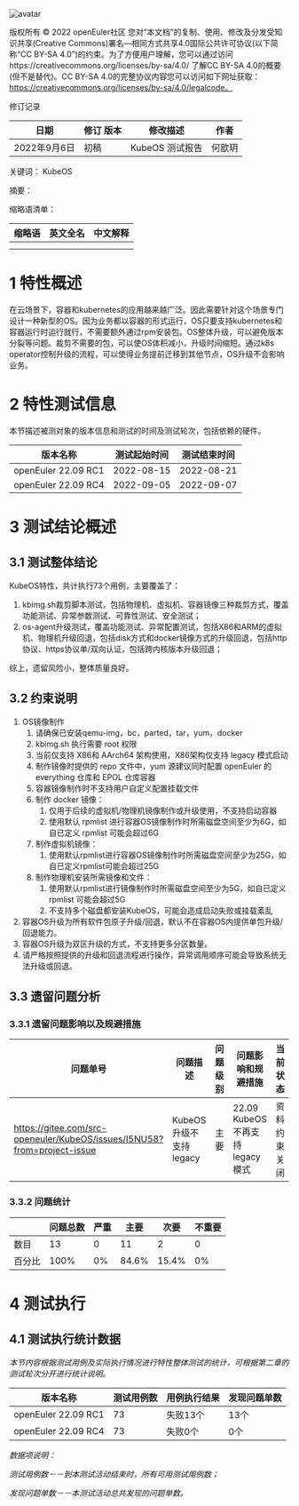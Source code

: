 ![avatar](../images/openEuler.png)


版权所有 © 2022  openEuler社区
 您对“本文档”的复制、使用、修改及分发受知识共享(Creative Commons)署名—相同方式共享4.0国际公共许可协议(以下简称“CC BY-SA 4.0”)的约束。为了方便用户理解，您可以通过访问https://creativecommons.org/licenses/by-sa/4.0/ 了解CC BY-SA 4.0的概要 (但不是替代)。CC BY-SA 4.0的完整协议内容您可以访问如下网址获取：https://creativecommons.org/licenses/by-sa/4.0/legalcode。

修订记录

| 日期 | 修订   版本 | 修改描述 | 作者 |
| ---- | ----------- | -------- | ---- |
| 2022年9月6日 | 初稿 | KubeOS 测试报告 | 何歆玥 |

 关键词： KubeOS

 

摘要：

 

缩略语清单：

| 缩略语 | 英文全名 | 中文解释 |
| ------ | -------- | -------- |
|        |          |          |
|        |          |          |

# 1     特性概述

在云场景下，容器和kubernetes的应用越来越广泛。因此需要针对这个场景专门设计一种新型的OS。因为业务都以容器的形式运行，OS只要支持kubernetes和容器运行时运行就行，不需要额外通过rpm安装包。OS整体升级，可以避免版本分裂等问题。裁剪不需要的包，可以使OS体积减小，升级时间缩短。通过k8s operator控制升级的流程，可以使得业务提前迁移到其他节点，OS升级不会影响业务。

# 2     特性测试信息

本节描述被测对象的版本信息和测试的时间及测试轮次，包括依赖的硬件。

| 版本名称 | 测试起始时间 | 测试结束时间 |
| -------- | ------------ | ------------ |
| openEuler 22.09 RC1 |	2022-08-15 | 2022-08-21 |
| openEuler 22.09 RC4 |	2022-09-05 | 2022-09-07 |


# 3     测试结论概述

## 3.1   测试整体结论

KubeOS特性，共计执行73个用例，主要覆盖了：
1. kbimg.sh裁剪脚本测试，包括物理机、虚拟机、容器镜像三种裁剪方式，覆盖功能测试、异常参数测试、可靠性测试、安全测试；
2. os-agent升级测试，覆盖功能测试、异常配置测试，包括X86和ARM的虚拟机、物理机升级回退，包括disk方式和docker镜像方式的升级回退，包括http协议、https协议单/双向认证，包括跨内核版本升级回退；

综上，遗留风险小，整体质量良好。

## 3.2   约束说明

1. OS镜像制作
    1. 请确保已安装qemu-img，bc，parted，tar，yum，docker
    2. kbimg.sh 执行需要 root 权限
    3. 当前仅支持 X86和 AArch64 架构使用，X86架构仅支持 legacy 模式启动
    4. 制作镜像时提供的 repo 文件中，yum 源建议同时配置 openEuler 的 everything 仓库和 EPOL 仓库容器
    5. 容器镜像制作时不支持用户自定义配置挂载文件
    6. 制作 docker 镜像：
        1. 仅用于后续的虚拟机/物理机镜像制作或升级使用，不支持启动容器
        2. 使用默认 rpmlist 进行容器OS镜像制作时所需磁盘空间至少为6G，如自已定义 rpmlist 可能会超过6G
    7. 制作虚拟机镜像：
        1. 使用默认rpmlist进行容器OS镜像制作时所需磁盘空间至少为25G，如自已定义rpmlist可能会超过25G
    8. 制作物理机安装所需镜像和文件：
        1. 使用默认rpmlist进行镜像制作时所需磁盘空间至少为5G，如自已定义 rpmlist 可能会超过5G
        2. 不支持多个磁盘都安装KubeOS，可能会造成启动失败或挂载紊乱
2. 容器OS升级为所有软件包原子升级/回退，默认不在容器OS内提供单包升级/回退能力。
3. 容器OS升级为双区升级的方式，不支持更多分区数量。
4. 请严格按照提供的升级和回退流程进行操作，异常调用顺序可能会导致系统无法升级或回退。

## 3.3   遗留问题分析

### 3.3.1 遗留问题影响以及规避措施

| 问题单号 | 问题描述 | 问题级别 | 问题影响和规避措施 | 当前状态 |
| -------- | -------- | -------- | ------------------ | -------- |
|https://gitee.com/src-openeuler/KubeOS/issues/I5NU58?from=project-issue| KubeOS升级不支持legacy | 主要 |22.09 KubeOS不再支持legacy模式|资料约束关闭|

### 3.3.2 问题统计

|        | 问题总数 | 严重 | 主要 | 次要 | 不重要 |
| ------ | -------- | ---- | ---- | ---- | ------ |
| 数目   |  13 | 0 | 11| 2 | 0 |
| 百分比 |  100%  | 0% | 84.6% | 15.4% |   0%   |

# 4     测试执行

## 4.1   测试执行统计数据

*本节内容根据测试用例及实际执行情况进行特性整体测试的统计，可根据第二章的测试轮次分开进行统计说明。*

| 版本名称 | 测试用例数 | 用例执行结果 | 发现问题单数 |
| -------- | ---------- | ------------ | ------------ |
| openEuler 22.09 RC1 |  73  |  失败13个 |  13个   |
| openEuler 22.09 RC4 |  73  |  失败0个 |  0个   |

*数据项说明：*

*测试用例数－－到本测试活动结束时，所有可用测试用例数；*

*发现问题单数－－本测试活动总共发现的问题单数。*


 



 

 

